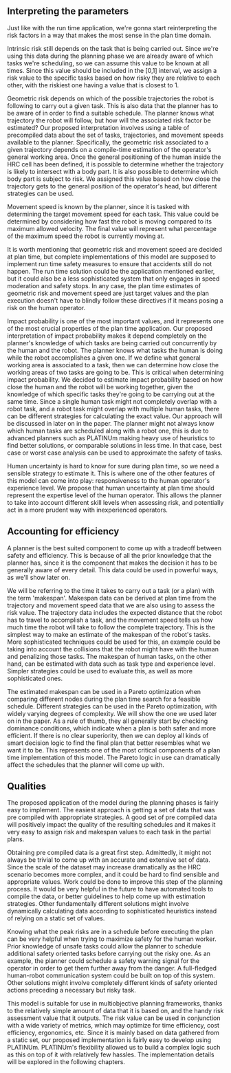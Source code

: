 ## Interpreting the parameters
Just like with the run time application, we're gonna start reinterpreting the risk factors in a way that makes the most sense in the plan time domain.

Intrinsic risk still depends on the task that is being carried out. Since we're using this data during the planning phase we are already aware of which tasks we're scheduling, so we can assume this value to be known at all times. Since this value should be included in the \[0,1] interval, we assign a risk value to the specific tasks based on how risky they are relative to each other, with the riskiest one having a value that is closest to 1.

Geometric risk depends on which of the possible trajectories the robot is following to carry out a given task. This is also data that the planner has to be aware of in order to find a suitable schedule. The planner knows what trajectory the robot will follow, but how will the associated risk factor be estimated? Our proposed interpretation involves using a table of precompiled data about the set of tasks, trajectories, and movement speeds available to the planner.
Specifically, the geometric risk associated to a given trajectory depends on a compile-time estimation of the operator's general working area. Once the general positioning of the human inside the HRC cell has been defined, it is possible to determine whether the trajectory is likely to intersect with a body part. It is also possible to determine which body part is subject to risk. We assigned this value based on how close the trajectory gets to the general position of the operator's head, but different strategies can be used.

Movement speed is known by the planner, since it is tasked with determining the target movement speed for each task. This value could be determined by considering how fast the robot is moving compared to its maximum allowed velocity. The final value will represent what percentage of the maximum speed the robot is currently moving at.

It is worth mentioning that geometric risk and movement speed are decided at plan time, but complete implementations of this model are supposed to implement run time safety measures to ensure that accidents still do not happen. The run time solution could be the application mentioned earlier, but it could also be a less sophisticated system that only engages in speed moderation and safety stops. In any case, the plan time estimates of geometric risk and movement speed are just target values and the plan execution doesn't have to blindly follow these directives if it means posing a risk on the human operator.

Impact probability is one of the most important values, and it represents one of the most crucial properties of the plan time application. Our proposed interpretation of impact probability makes it depend completely on the planner's knowledge of which tasks are being carried out concurrently by the human and the robot. The planner knows what tasks the human is doing while the robot accomplishes a given one. If we define what general working area is associated to a task, then we can determine how close the working areas of two tasks are going to be. This is critical when determining impact probability. We decided to estimate impact probability based on how close the human and the robot will be working together, given the knowledge of which specific tasks they're going to be carrying out at the same time. Since a single human task might not completely overlap with a robot task, and a robot task might overlap with multiple human tasks, there can be different strategies for calculating the exact value. Our approach will be discussed in later on in the paper. The planner might not always know which human tasks are scheduled along with a robot one, this is due to advanced planners such as PLATINUm making heavy use of heuristics to find better solutions, or comparable solutions in less time. In that case, best case or worst case analysis can be used to approximate the safety of tasks.

Human uncertainty is hard to know for sure during plan time, so we need a sensible strategy to estimate it. This is where one of the other features of this model can come into play: responsiveness to the human operator's experience level. We propose that human uncertainty at plan time should represent the expertise level of the human operator. This allows the planner to take into account different skill levels when assessing risk, and potentially act in a more prudent way with inexperienced operators.

## Accounting for efficiency
A planner is the best suited component to come up with a tradeoff between safety and efficiency. This is because of all the prior knowledge that the planner has, since it is the component that makes the decision it has to be generally aware of every detail. This data could be used in powerful ways, as we'll show later on.

We will be referring to the time it takes to carry out a task (or a plan) with the term 'makespan'.
Makespan data can be derived at plan time from the trajectory and movement speed data that we are also using to assess the risk value. The trajectory data includes the expected distance that the robot has to travel to accomplish a task, and the movement speed tells us how much time the robot will take to follow the complete trajectory. This is the simplest way to make an estimate of the makespan of the robot's tasks. More sophisticated techniques could be used for this, an example could be taking into account the collisions that the robot might have with the human and penalizing those tasks. 
The makespan of human tasks, on the other hand, can be estimated with data such as task type and experience level. Simpler strategies could be used to evaluate this, as well as more sophisticated ones.

The estimated makespan can be used in a Pareto optimization when comparing different nodes during the plan time search for a feasible schedule. Different strategies can be used in the Pareto optimization, with widely varying degrees of complexity. We will show the one we used later on in the paper. As a rule of thumb, they all generally start by checking dominance conditions, which indicate when a plan is both safer and more efficient. If there is no clear superiority, then we can deploy all kinds of smart decision logic to find the final plan that better resembles what we want it to be. This represents one of the most critical components of a plan time implementation of this model. The Pareto logic in use can dramatically affect the schedules that the planner will come up with.

## Qualities
The proposed application of the model during the planning phases is fairly easy to implement. The easiest approach is getting a set of data that was pre compiled with appropriate strategies. A good set of pre compiled data will positively impact the quality of the resulting schedules and it makes it very easy to assign risk and makespan values to each task in the partial plans.

Obtaining pre compiled data is a great first step. Admittedly, it might not always be trivial to come up with an accurate and extensive set of data. Since the scale of the dataset may increase dramatically as the HRC scenario becomes more complex, and it could be hard to find sensible and appropriate values. 
Work could be done to improve this step of the planning process. It would be very helpful in the future to have automated tools to compile the data, or better guidelines to help come up with estimation strategies. Other fundamentally different solutions might involve dynamically calculating data according to sophisticated heuristics instead of relying on a static set of values.

Knowing what the peak risks are in a schedule before executing the plan can be very helpful when trying to maximize safety for the human worker. Prior knowledge of unsafe tasks could allow the planner to schedule additional safety oriented tasks before carrying out the risky one. As an example, the planner could schedule a safety warning signal for the operator in order to get them further away from the danger. A full-fledged human-robot communication system could be built on top of this system.
Other solutions might involve completely different kinds of safety oriented actions preceding a necessary but risky task.

This model is suitable for use in multiobjective planning frameworks, thanks to the relatively simple amount of data that it is based on, and the handy risk assessment value that it outputs. The risk value can be used in conjunction with a wide variety of metrics, which may optimize for time efficiency, cost efficiency, ergonomics, etc.
Since it is mainly based on data gathered from a static set, our proposed implementation is fairly easy to develop using PLATINUm. PLATINUm's flexibility allowed us to build a complex logic such as this on top of it with relatively few hassles. The implementation details will be explored in the following chapters.